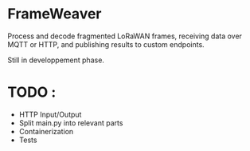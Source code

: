 # FrameWeaver
Process and decode fragmented LoRaWAN frames, receiving data over MQTT or HTTP, and publishing results to custom endpoints.

Still in developpement phase.

# TODO :
- HTTP Input/Output
- Split main.py into relevant parts
- Containerization
- Tests
